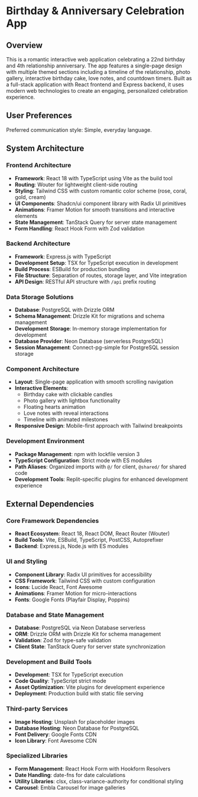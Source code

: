 # Birthday & Anniversary Celebration App

## Overview

This is a romantic interactive web application celebrating a 22nd birthday and 4th relationship anniversary. The app features a single-page design with multiple themed sections including a timeline of the relationship, photo gallery, interactive birthday cake, love notes, and countdown timers. Built as a full-stack application with React frontend and Express backend, it uses modern web technologies to create an engaging, personalized celebration experience.

## User Preferences

Preferred communication style: Simple, everyday language.

## System Architecture

### Frontend Architecture
- **Framework**: React 18 with TypeScript using Vite as the build tool
- **Routing**: Wouter for lightweight client-side routing
- **Styling**: Tailwind CSS with custom romantic color scheme (rose, coral, gold, cream)
- **UI Components**: Shadcn/ui component library with Radix UI primitives
- **Animations**: Framer Motion for smooth transitions and interactive elements
- **State Management**: TanStack Query for server state management
- **Form Handling**: React Hook Form with Zod validation

### Backend Architecture
- **Framework**: Express.js with TypeScript
- **Development Setup**: TSX for TypeScript execution in development
- **Build Process**: ESBuild for production bundling
- **File Structure**: Separation of routes, storage layer, and Vite integration
- **API Design**: RESTful API structure with `/api` prefix routing

### Data Storage Solutions
- **Database**: PostgreSQL with Drizzle ORM
- **Schema Management**: Drizzle Kit for migrations and schema management
- **Development Storage**: In-memory storage implementation for development
- **Database Provider**: Neon Database (serverless PostgreSQL)
- **Session Management**: Connect-pg-simple for PostgreSQL session storage

### Component Architecture
- **Layout**: Single-page application with smooth scrolling navigation
- **Interactive Elements**: 
  - Birthday cake with clickable candles
  - Photo gallery with lightbox functionality
  - Floating hearts animation
  - Love notes with reveal interactions
  - Timeline with animated milestones
- **Responsive Design**: Mobile-first approach with Tailwind breakpoints

### Development Environment
- **Package Management**: npm with lockfile version 3
- **TypeScript Configuration**: Strict mode with ES modules
- **Path Aliases**: Organized imports with `@/` for client, `@shared/` for shared code
- **Development Tools**: Replit-specific plugins for enhanced development experience

## External Dependencies

### Core Framework Dependencies
- **React Ecosystem**: React 18, React DOM, React Router (Wouter)
- **Build Tools**: Vite, ESBuild, TypeScript, PostCSS, Autoprefixer
- **Backend**: Express.js, Node.js with ES modules

### UI and Styling
- **Component Library**: Radix UI primitives for accessibility
- **CSS Framework**: Tailwind CSS with custom configuration
- **Icons**: Lucide React, Font Awesome
- **Animations**: Framer Motion for micro-interactions
- **Fonts**: Google Fonts (Playfair Display, Poppins)

### Database and State Management
- **Database**: PostgreSQL via Neon Database serverless
- **ORM**: Drizzle ORM with Drizzle Kit for schema management
- **Validation**: Zod for type-safe validation
- **Client State**: TanStack Query for server state synchronization

### Development and Build Tools
- **Development**: TSX for TypeScript execution
- **Code Quality**: TypeScript strict mode
- **Asset Optimization**: Vite plugins for development experience
- **Deployment**: Production build with static file serving

### Third-party Services
- **Image Hosting**: Unsplash for placeholder images
- **Database Hosting**: Neon Database for PostgreSQL
- **Font Delivery**: Google Fonts CDN
- **Icon Library**: Font Awesome CDN

### Specialized Libraries
- **Form Management**: React Hook Form with Hookform Resolvers
- **Date Handling**: date-fns for date calculations
- **Utility Libraries**: clsx, class-variance-authority for conditional styling
- **Carousel**: Embla Carousel for image galleries